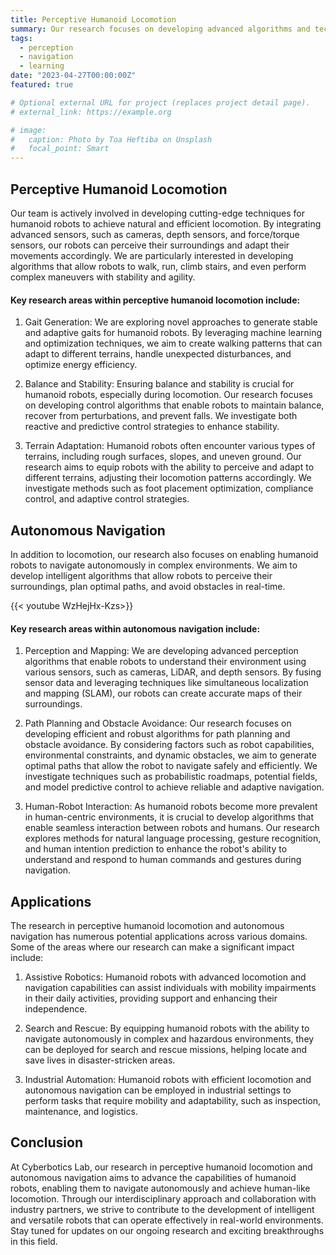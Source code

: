 ```yaml
---
title: Perceptive Humanoid Locomotion
summary: Our research focuses on developing advanced algorithms and technologies to enable humanoid robots to perceive their environment, navigate autonomously, and achieve human-like locomotion.
tags:
  - perception
  - navigation
  - learning
date: "2023-04-27T00:00:00Z"
featured: true

# Optional external URL for project (replaces project detail page).
# external_link: https://example.org

# image:
#   caption: Photo by Toa Heftiba on Unsplash
#   focal_point: Smart
---
```


## Perceptive Humanoid Locomotion
Our team is actively involved in developing cutting-edge techniques for humanoid robots to achieve natural and efficient locomotion. By integrating advanced sensors, such as cameras, depth sensors, and force/torque sensors, our robots can perceive their surroundings and adapt their movements accordingly. We are particularly interested in developing algorithms that allow robots to walk, run, climb stairs, and even perform complex maneuvers with stability and agility.

#### Key research areas within perceptive humanoid locomotion include:

1. Gait Generation: We are exploring novel approaches to generate stable and adaptive gaits for humanoid robots. By leveraging machine learning and optimization techniques, we aim to create walking patterns that can adapt to different terrains, handle unexpected disturbances, and optimize energy efficiency.

2. Balance and Stability: Ensuring balance and stability is crucial for humanoid robots, especially during locomotion. Our research focuses on developing control algorithms that enable robots to maintain balance, recover from perturbations, and prevent falls. We investigate both reactive and predictive control strategies to enhance stability.

3. Terrain Adaptation: Humanoid robots often encounter various types of terrains, including rough surfaces, slopes, and uneven ground. Our research aims to equip robots with the ability to perceive and adapt to different terrains, adjusting their locomotion patterns accordingly. We investigate methods such as foot placement optimization, compliance control, and adaptive control strategies.

## Autonomous Navigation
In addition to locomotion, our research also focuses on enabling humanoid robots to navigate autonomously in complex environments. We aim to develop intelligent algorithms that allow robots to perceive their surroundings, plan optimal paths, and avoid obstacles in real-time.

{{< youtube WzHejHx-Kzs>}}

#### Key research areas within autonomous navigation include:

1. Perception and Mapping: We are developing advanced perception algorithms that enable robots to understand their environment using various sensors, such as cameras, LiDAR, and depth sensors. By fusing sensor data and leveraging techniques like simultaneous localization and mapping (SLAM), our robots can create accurate maps of their surroundings.

2. Path Planning and Obstacle Avoidance: Our research focuses on developing efficient and robust algorithms for path planning and obstacle avoidance. By considering factors such as robot capabilities, environmental constraints, and dynamic obstacles, we aim to generate optimal paths that allow the robot to navigate safely and efficiently. We investigate techniques such as probabilistic roadmaps, potential fields, and model predictive control to achieve reliable and adaptive navigation.

3. Human-Robot Interaction: As humanoid robots become more prevalent in human-centric environments, it is crucial to develop algorithms that enable seamless interaction between robots and humans. Our research explores methods for natural language processing, gesture recognition, and human intention prediction to enhance the robot's ability to understand and respond to human commands and gestures during navigation.



## Applications
The research in perceptive humanoid locomotion and autonomous navigation has numerous potential applications across various domains. Some of the areas where our research can make a significant impact include:

1. Assistive Robotics: Humanoid robots with advanced locomotion and navigation capabilities can assist individuals with mobility impairments in their daily activities, providing support and enhancing their independence.

2. Search and Rescue: By equipping humanoid robots with the ability to navigate autonomously in complex and hazardous environments, they can be deployed for search and rescue missions, helping locate and save lives in disaster-stricken areas.

3. Industrial Automation: Humanoid robots with efficient locomotion and autonomous navigation can be employed in industrial settings to perform tasks that require mobility and adaptability, such as inspection, maintenance, and logistics.

## Conclusion
At Cyberbotics Lab, our research in perceptive humanoid locomotion and autonomous navigation aims to advance the capabilities of humanoid robots, enabling them to navigate autonomously and achieve human-like locomotion. Through our interdisciplinary approach and collaboration with industry partners, we strive to contribute to the development of intelligent and versatile robots that can operate effectively in real-world environments. Stay tuned for updates on our ongoing research and exciting breakthroughs in this field.
